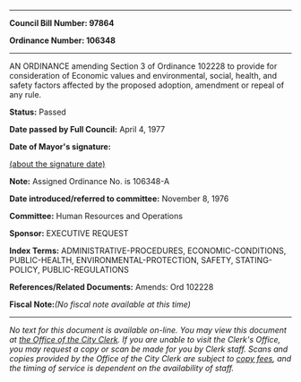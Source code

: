 

********

**Council Bill Number: 97864**
   
**Ordinance Number: 106348**
********

 AN ORDINANCE amending Section 3 of Ordinance 102228 to provide for consideration of Economic values and environmental, social, health, and safety factors affected by the proposed adoption, amendment or repeal of any rule.

**Status:** Passed
   
**Date passed by Full Council:** April 4, 1977
   
**Date of Mayor's signature:**
   
[(about the signature date)](/~public/approvaldate.htm)
   
   
**Note:** Assigned Ordinance No. is 106348-A

   
**Date introduced/referred to committee:** November 8, 1976
   
**Committee:** Human Resources and Operations
   
**Sponsor:** EXECUTIVE REQUEST
   
   
**Index Terms:** ADMINISTRATIVE-PROCEDURES, ECONOMIC-CONDITIONS, PUBLIC-HEALTH, ENVIRONMENTAL-PROTECTION, SAFETY, STATING-POLICY, PUBLIC-REGULATIONS

**References/Related Documents:** Amends: Ord 102228

**Fiscal Note:**_(No fiscal note available at this time)_
********

_No text for this document is available on-line. You may view this document at [the Office of the City Clerk](http://www.seattle.gov/leg/clerk/contactUs.htm). If you are unable to visit the Clerk's Office, you may request a copy or scan be made for you by Clerk staff. Scans and copies provided by the Office of the City Clerk are subject to [copy fees](http://clerk.seattle.gov/~public/clerkfees.htm), and the timing of service is dependent on the availability of staff._

